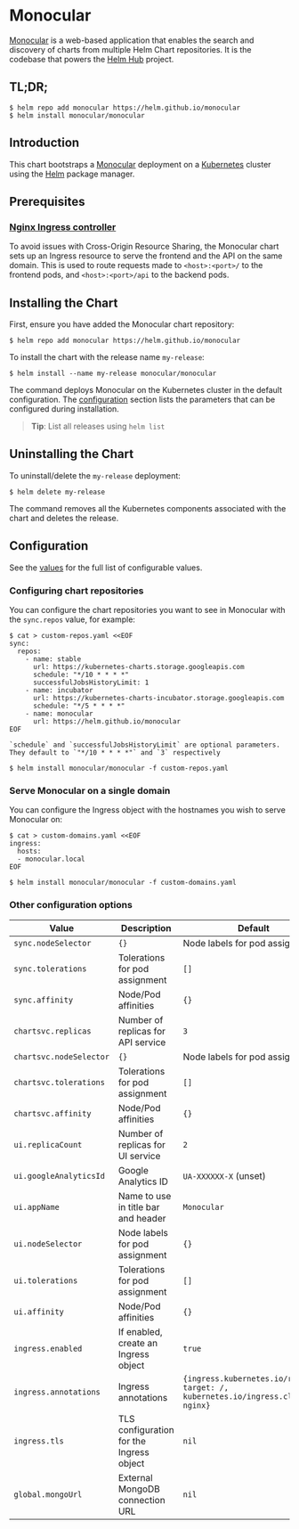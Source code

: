 # Monocular

[Monocular](https://github.com/helm/monocular) is a web-based application that
enables the search and discovery of charts from multiple Helm Chart
repositories. It is the codebase that powers the [Helm
Hub](https://github.com/helm/hub) project.

## TL;DR;

```console
$ helm repo add monocular https://helm.github.io/monocular
$ helm install monocular/monocular
```

## Introduction

This chart bootstraps a [Monocular](https://github.com/helm/monocular) deployment on a [Kubernetes](http://kubernetes.io) cluster using the [Helm](https://helm.sh) package manager.

## Prerequisites

### [Nginx Ingress controller](https://github.com/kubernetes/ingress)

To avoid issues with Cross-Origin Resource Sharing, the Monocular chart sets up an Ingress resource to serve the frontend and the API on the same domain. This is used to route requests made to `<host>:<port>/` to the frontend pods, and `<host>:<port>/api` to the backend pods.

## Installing the Chart

First, ensure you have added the Monocular chart repository:

```console
$ helm repo add monocular https://helm.github.io/monocular
```

To install the chart with the release name `my-release`:

```console
$ helm install --name my-release monocular/monocular
```

The command deploys Monocular on the Kubernetes cluster in the default configuration. The [configuration](#configuration) section lists the parameters that can be configured during installation.

> **Tip**: List all releases using `helm list`

## Uninstalling the Chart

To uninstall/delete the `my-release` deployment:

```console
$ helm delete my-release
```

The command removes all the Kubernetes components associated with the chart and deletes the release.

## Configuration

See the [values](values.yaml) for the full list of configurable values.

### Configuring chart repositories

You can configure the chart repositories you want to see in Monocular with the `sync.repos` value, for example:

```console
$ cat > custom-repos.yaml <<EOF
sync:
  repos:
    - name: stable
      url: https://kubernetes-charts.storage.googleapis.com
      schedule: "*/10 * * * *"
      successfulJobsHistoryLimit: 1
    - name: incubator
      url: https://kubernetes-charts-incubator.storage.googleapis.com
      schedule: "*/5 * * * *"
    - name: monocular
      url: https://helm.github.io/monocular
EOF

`schedule` and `successfulJobsHistoryLimit` are optional parameters. They default to `"*/10 * * * *"` and `3` respectively

$ helm install monocular/monocular -f custom-repos.yaml
```

### Serve Monocular on a single domain

You can configure the Ingress object with the hostnames you wish to serve Monocular on:

```console
$ cat > custom-domains.yaml <<EOF
ingress:
  hosts:
  - monocular.local
EOF

$ helm install monocular/monocular -f custom-domains.yaml
```

### Other configuration options

|          Value          |               Description                |                                     Default                                     |
| ----------------------- | ---------------------------------------- | ------------------------------------------------------------------------------- |
| `sync.nodeSelector`     | `{}`                                     | Node labels for pod assignment                                                  |
| `sync.tolerations`      | Tolerations for pod assignment           | `[]`                                                                            |
| `sync.affinity`         | Node/Pod affinities                      | `{}`                                                                            |
| `chartsvc.replicas`     | Number of replicas for API service       | `3`                                                                             |
| `chartsvc.nodeSelector` | `{}`                                     | Node labels for pod assignment                                                  |
| `chartsvc.tolerations`  | Tolerations for pod assignment           | `[]`                                                                            |
| `chartsvc.affinity`     | Node/Pod affinities                      | `{}`                                                                            |
| `ui.replicaCount`       | Number of replicas for UI service        | `2`                                                                             |
| `ui.googleAnalyticsId`  | Google Analytics ID                      | `UA-XXXXXX-X` (unset)                                                           |
| `ui.appName`            | Name to use in title bar and header      | `Monocular`                                                                     |
| `ui.nodeSelector`       | Node labels for pod assignment           | `{}`                                                                            |
| `ui.tolerations`        | Tolerations for pod assignment           | `[]`                                                                            |
| `ui.affinity`           | Node/Pod affinities                      | `{}`                                                                            |
| `ingress.enabled`       | If enabled, create an Ingress object     | `true`                                                                          |
| `ingress.annotations`   | Ingress annotations                      | `{ingress.kubernetes.io/rewrite-target: /, kubernetes.io/ingress.class: nginx}` |
| `ingress.tls`           | TLS configuration for the Ingress object | `nil`                                                                           |
| `global.mongoUrl`       | External MongoDB connection URL          | `nil`                                                                           |
